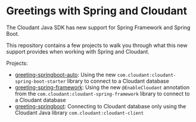 # Greetings with Spring and Cloudant

The Cloudant Java SDK has new support for Spring Framework and Spring Boot.

This repository contains a few projects to walk you through what this new support provides when working with Spring and Cloudant.

Projects: 

* [greeting-springboot-auto](greeting-springboot-auto/): Using the new `com.cloudant:cloudant-spring-boot-starter` library to connect to a Cloudant database
* [greeting-spring-framework](greeting-spring-framework/): Using the new `@EnableCloudant` annotation from the `com.cloudant:cloudant-spring-framework` library to connect to a Cloudant database
* [greeting-springboot](greeting-springboot/): Connecting to Cloudant database only using the Cloudant Java library `com.cloudant:cloudant-client`
